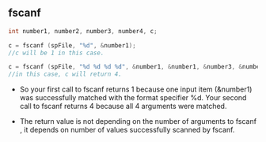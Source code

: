 ## fscanf

```c++
int number1, number2, number3, number4, c;

c = fscanf (spFile, "%d", &number1);
//c will be 1 in this case.

c = fscanf (spFile, "%d %d %d %d", &number1, &number1, &number3, &number4);
//in this case, c will return 4.

```

- So your first call to fscanf returns 1 because one input item (&number1) was 
  successfully matched with the format specifier %d. 
  Your second call to fscanf returns 4 because all 4 arguments were matched.


- The return value is not depending on the number of arguments to fscanf ,
  it depends on number of values successfully scanned by fscanf.
